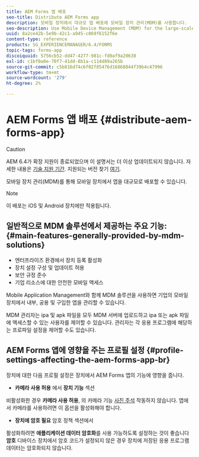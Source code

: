 ```yaml
---
title: AEM Forms 앱 배포
seo-title: Distribute AEM Forms app
description: 모바일 장치에서 대규모 앱 배포에 모바일 장치 관리(MDM)를 사용합니다.
seo-description: Use Mobile Device Management (MDM) for the large-scale deployment of apps on mobile devices.
uuid: 8a2ce42b-5e9b-42c1-a945-c069f6152f6e
content-type: reference
products: SG_EXPERIENCEMANAGER/6.4/FORMS
topic-tags: forms-app
discoiquuid: 5756cb52-dd47-4277-981c-fd0af9a20638
exl-id: c1bf0a0e-70f7-41dd-8b1a-c114d89a265b
source-git-commit: c5b816d74c6f02f85476d16868844f39b4c47996
workflow-type: tm+mt
source-wordcount: '279'
ht-degree: 2%

---
```


# AEM Forms 앱 배포 {#distribute-aem-forms-app}

>[!CAUTION]
>
>AEM 6.4가 확장 지원이 종료되었으며 이 설명서는 더 이상 업데이트되지 않습니다. 자세한 내용은 [기술 지원 기간](https://helpx.adobe.com/kr/support/programs/eol-matrix.html). 지원되는 버전 찾기 [여기](https://experienceleague.adobe.com/docs/).

모바일 장치 관리(MDM)를 통해 모바일 장치에서 앱을 대규모로 배포할 수 있습니다.

>[!NOTE]
>
>이 배포는 iOS 및 Android 장치에만 적용됩니다.

## 일반적으로 MDM 솔루션에서 제공하는 주요 기능: {#main-features-generally-provided-by-mdm-solutions}

* 엔터프라이즈 환경에서 장치 등록 활성화
* 장치 설정 구성 및 업데이트 허용
* 보안 규정 준수
* 기업 리소스에 대한 안전한 모바일 액세스

Mobile Application Management와 함께 MDM 솔루션을 사용하면 기업의 모바일 장치에서 내부, 공용 및 구입한 앱을 관리할 수 있습니다.

MDM 관리자는 ipa 및 apk 파일을 모두 MDM 서버에 업로드하고 ipa 또는 apk 파일에 액세스할 수 있는 사용자를 제어할 수 있습니다. 관리자는 각 응용 프로그램에 해당하는 프로파일 설정을 제어할 수도 있습니다.

## AEM Forms 앱에 영향을 주는 프로필 설정 {#profile-settings-affecting-the-aem-forms-app-br}

장치에 대한 다음 프로필 설정은 장치에서 AEM Forms 앱의 기능에 영향을 줍니다.

* **카메라 사용 허용** 에서 **장치 기능** 섹션

비활성화한 경우 **카메라 사용 허용**, 의 카메라 기능 [사진 주석](/help/forms/using/add-attachments.md) 작동하지 않습니다. 앱에서 카메라를 사용하려면 이 옵션을 활성화해야 합니다.

* **장치에 암호 필요** 암호 정책 섹션에서

활성화하려면 **애플리케이션 데이터 암호화**&#x200B;를 사용 가능하도록 설정하는 것이 좋습니다 **암호** 디바이스 장치에서 암호 코드가 설정되지 않은 경우 장치에 저장된 응용 프로그램 데이터는 암호화되지 않습니다.
